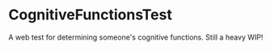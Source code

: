 # CognitiveFunctionsTest
A web test for determining someone's cognitive functions. Still a heavy WIP!
